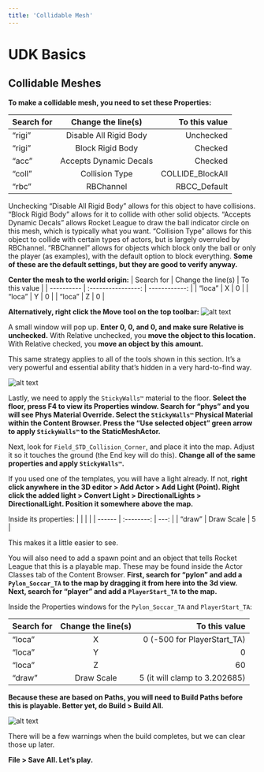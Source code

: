 ```yaml
---
title: 'Collidable Mesh'
---
```

# UDK Basics

## Collidable Meshes <Badge text="important" type="tip"/>

**To make a collidable mesh, you need to set these Properties:**

| Search for |   Change the line(s)   |    To this value |
| ---------- | :--------------------: | ---------------: |
| “rigi”     | Disable All Rigid Body |        Unchecked |
| “rigi”     |    Block Rigid Body    |          Checked |
| “acc”      | Accepts Dynamic Decals |          Checked |
| “coll”     |     Collision Type     | COLLIDE_BlockAll |
| “rbc”      |       RBChannel        |     RBCC_Default |

Unchecking “Disable All Rigid Body” allows for this object to have collisions. “Block Rigid Body” allows for it to collide with other solid objects. “Accepts Dynamic Decals” allows Rocket League to draw the ball indicator circle on this mesh, which is typically what you want. “Collision Type” allows for this object to collide with certain types of actors, but is largely overruled by RBChannel. “RBChannel” allows for objects which block only the ball or only the player (as examples), with the default option to block everything. **Some of these are the default settings, but they are good to verify anyway.**

**Center the mesh to the world origin:**
| Search for | Change the line(s) | To this value |
| ---------- | :----------------: | ------------: |
| “loca”     |         X          |             0 |
| “loca”     |         Y          |             0 |
| “loca”     |         Z          |             0 |

**Alternatively, right click the Move tool on the top toolbar:** ![alt text](/images/UDK/essential/image76.png)

A small window will pop up. **Enter 0, 0, and 0, and make sure Relative is unchecked.** With Relative unchecked, you **move the object to this location.** With Relative checked, you **move an object by this amount.**

This same strategy applies to all of the tools shown in this section. It’s a very powerful and essential ability that’s hidden in a very hard-to-find way.

![alt text](/images/UDK/basics/image136.png "Let’s get sticky, together")

Lastly, we need to apply the `StickyWalls™` material to the floor. **Select the floor, press F4 to view its Properties window. Search for “phys” and you will see Phys Material Override. Select the `StickyWalls™` Physical Material within the Content Browser. Press the “Use selected object” green arrow to apply `StickyWalls™` to the StaticMeshActor.**

Next, look for `Field_STD_Collision_Corner`, and place it into the map. Adjust it so it touches the ground (the End key will do this). **Change all of the same properties and apply `StickyWalls™`.**

If you used one of the templates, you will have a light already. If not, **right click anywhere in the 3D editor > Add Actor > Add Light (Point). Right click the added light > Convert Light > DirectionalLights > DirectionalLight. Position it somewhere above the map.**

Inside its properties:
|        |            |      |
| ------ | :--------: | ---: |
| “draw” | Draw Scale |    5 |

This makes it a little easier to see.

You will also need to add a spawn point and an object that tells Rocket League that this is a playable map. These may be found inside the Actor Classes tab of the Content Browser. **First, search for “pylon” and add a `Pylon_Soccar_TA` to the map by dragging it from here into the 3d view. Next, search for “player” and add a `PlayerStart_TA` to the map.**

Inside the Properties windows for the `Pylon_Soccar_TA` and `PlayerStart_TA`:

| Search for | Change the line(s) |                 To this value |
| ---------- | :----------------: | ----------------------------: |
| “loca”     |         X          |   0 (-500 for PlayerStart_TA) |
| “loca”     |         Y          |                             0 |
| “loca”     |         Z          |                            60 |
| “draw”     |     Draw Scale     | 5 (it will clamp to 3.202685) |

**Because these are based on Paths, you will need to Build Paths before this is playable. Better yet, do Build > Build All.**

![alt text](/images/UDK/basics/image130.png "The next big hit")

There will be a few warnings when the build completes, but we can clear those up later.

**File > Save All. Let’s play.**
